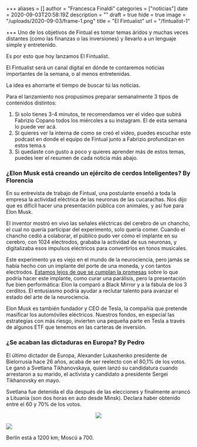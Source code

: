 +++
aliases = []
author = "Francesca Finaldi"
categories = ["noticias"]
date = 2020-09-03T20:58:19Z
description = ""
draft = true
hide = true
image = "/uploads/2020-09-03/frame-1.png"
title = "El Fintualist"
url = "/fintualist-1"

+++
Uno de los objetivos de Fintual es tomar temas áridos y muchas veces distantes (como las finanzas o las inversiones) y llevarlo a un lenguaje simple y entretenido.

Es por esto que hoy lanzamos El Fintualist.

El Fintualist será un canal digital en dónde te contaremos noticias importantes de la semana, o al menos entretenidas.

La idea es ahorrarte el tiempo de buscar tú las noticias.

Para el lanzamiento nos propusimos preparar semanalmente 3 tipos de contenidos distintos:

1. Si solo tienes 3-4 minutos, te recomendamos ver el video que subirá Fabrizio Copano todos los miércoles a su instagram. El de esta semana lo puede ver acá.
2. Si quieres ver la interna de como se creó el video, puedes escuchar este podcast en donde el equipo de Fintual junto a Fabrizio profundizan en estos tema.s
3. Si quedaste con gusto a poco y quieres aprender más de estos temas, puedes leer el resumen de cada noticia más abajo.

### **¿Elon Musk está creando un ejército de cerdos Inteligentes? By Florencia**

En su entrevista de trabajo de Fintual, una postulante enseñó a toda la empresa la actividad eléctrica de las neuronas de las cucarachas. Nos dijo que es difícil hacer una presentación pública con animales, y así fue para Elon Musk.

El inventor mostró en vivo las señales eléctricas del cerebro de un chancho, el cual no quería participar del experimento, solo quería comer. Cuando el chancho cedió a colaborar, el público pudo ver cómo el implante en su cerebro, con 1024 electrodos, grababa la actividad de sus neuronas, y digitalizaba esos impulsos eléctricos para convertirlos en tonos musicales.

Este experimento ya es viejo en el mundo de la neurociencia, pero jamás se había hecho con un implante del porte de una moneda, y con tantos electrodos. [Estamos lejos de que se cumplan la promesas](https://www.technologyreview.com/2020/08/30/1007786/elon-musks-neuralink-demo-update-neuroscience-theater/) sobre lo que podría hacer este implante, como curar una parálisis, pero la presentación fue bien performática: Elon la comparó a Black Mirror y a la fábula de los 3 cerditos. El entusiasmo podría ayudar a reclutar talento para avanzar el estado del arte de la neurociencia.

Elon Musk es también fundador y CEO de Tesla, la compañía que pretende masificar los automóviles eléctricos. Nuestros fondos, en especial las estrategias con más riesgo, invierten una pequeña parte en Tesla a través de algunos ETF que tenemos en las carteras de inversión.

### ¿Se acaban las dictaduras en Europa? By Pedro

El último dictador de Europa, Alexander Lukashenko presidente de Bielorrusia hace 26 años, acaba de ser reelecto con el 80,1% de los votos. Le ganó a Svetlana Tikhanovskaya, quien lanzó su candidatura cuando arrestaron a su marido, el activista y candidato a presidente Sergei Tikhanovsky en mayo.

Svetlana fue detenida el día después de las elecciones y finalmente arrancó a Lituania (son dos horas en auto desde Minsk). Declara haber obtenido entre el 60 y 70% de los votos.

<div style="text-align:center">  
<figure>  
<img src="/uploads/objetivos.png">  
</figure>  
</div>

![](/uploads/2020-09-03/mapa.png)

Berlín está a 1200 km; Moscú a 700.